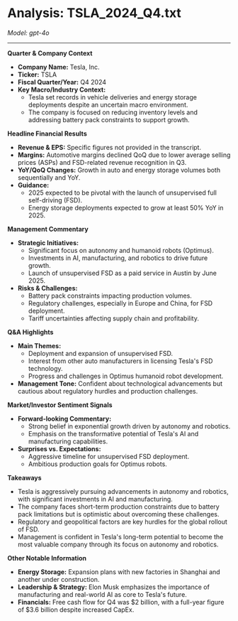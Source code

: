 # Analysis: TSLA_2024_Q4.txt

*Model: gpt-4o*

---

**Quarter & Company Context**

- **Company Name:** Tesla, Inc.
- **Ticker:** TSLA
- **Fiscal Quarter/Year:** Q4 2024
- **Key Macro/Industry Context:**
  - Tesla set records in vehicle deliveries and energy storage deployments despite an uncertain macro environment.
  - The company is focused on reducing inventory levels and addressing battery pack constraints to support growth.

**Headline Financial Results**

- **Revenue & EPS:** Specific figures not provided in the transcript.
- **Margins:** Automotive margins declined QoQ due to lower average selling prices (ASPs) and FSD-related revenue recognition in Q3.
- **YoY/QoQ Changes:** Growth in auto and energy storage volumes both sequentially and YoY.
- **Guidance:** 
  - 2025 expected to be pivotal with the launch of unsupervised full self-driving (FSD).
  - Energy storage deployments expected to grow at least 50% YoY in 2025.

**Management Commentary**

- **Strategic Initiatives:**
  - Significant focus on autonomy and humanoid robots (Optimus).
  - Investments in AI, manufacturing, and robotics to drive future growth.
  - Launch of unsupervised FSD as a paid service in Austin by June 2025.
- **Risks & Challenges:**
  - Battery pack constraints impacting production volumes.
  - Regulatory challenges, especially in Europe and China, for FSD deployment.
  - Tariff uncertainties affecting supply chain and profitability.

**Q&A Highlights**

- **Main Themes:**
  - Deployment and expansion of unsupervised FSD.
  - Interest from other auto manufacturers in licensing Tesla's FSD technology.
  - Progress and challenges in Optimus humanoid robot development.
- **Management Tone:** Confident about technological advancements but cautious about regulatory hurdles and production challenges.

**Market/Investor Sentiment Signals**

- **Forward-looking Commentary:**
  - Strong belief in exponential growth driven by autonomy and robotics.
  - Emphasis on the transformative potential of Tesla's AI and manufacturing capabilities.
- **Surprises vs. Expectations:**
  - Aggressive timeline for unsupervised FSD deployment.
  - Ambitious production goals for Optimus robots.

**Takeaways**

- Tesla is aggressively pursuing advancements in autonomy and robotics, with significant investments in AI and manufacturing.
- The company faces short-term production constraints due to battery pack limitations but is optimistic about overcoming these challenges.
- Regulatory and geopolitical factors are key hurdles for the global rollout of FSD.
- Management is confident in Tesla's long-term potential to become the most valuable company through its focus on autonomy and robotics.

**Other Notable Information**

- **Energy Storage:** Expansion plans with new factories in Shanghai and another under construction.
- **Leadership & Strategy:** Elon Musk emphasizes the importance of manufacturing and real-world AI as core to Tesla's future.
- **Financials:** Free cash flow for Q4 was $2 billion, with a full-year figure of $3.6 billion despite increased CapEx.